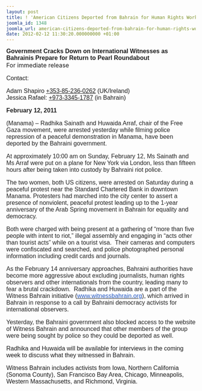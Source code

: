 ```yaml
---
layout: post
title: ! 'American Citizens Deported from Bahrain for Human Rights Work:'
joomla_id: 1348
joomla_url: american-citizens-deported-from-bahrain-for-human-rights-work
date: 2012-02-12 11:30:20.000000000 +01:00
---
```

<div>
<div dir="ltr" style="font-family: Arial; font-size: medium;">
<div><span style="font-weight: bold;"><span style="font-size: 14pt; color: #222222;"> </span></span><strong>Government Cracks Down on International Witnesses as Bahrainis Prepare for Return to Pearl Roundabout</strong></div>
</div>
</div>
<span style="font-weight: bold;"></span> <span style="font-size: 12pt;">For immediate release</span>
<div>
<div dir="ltr" style="font-family: Arial; font-size: medium;">
<div>
<div>
<div>
<div>
<p style="font-family: geneva,arial,sans-serif;">Contact:</p>
<p style="font-family: geneva,arial,sans-serif;">Adam Shapiro <a href="tel:%2B353-85-236-0262" target="_blank">+353-85-236-0262</a> (UK/Ireland)<br /> Jessica Rafael:<span> </span><a href="tel:%2B973-3345-1787" target="_blank">+973-3345-1787</a> (in Bahrain)</p>
<p style="font-family: geneva,arial,sans-serif; font-weight: bold;"><span style="color: #222222;">February 12, 2011</span></p>
<p style="font-family: geneva,arial,sans-serif;"><span style="color: #222222;">(Manama) – Radhika Sainath  and Huwaida Arraf, chair of the Free Gaza movement, were arrested yesterday while filming police repression of  a peaceful demonstration in Manama, have been deported by the Bahraini  government. </span></p>
<p style="font-family: geneva,arial,sans-serif;"><span style="color: #222222;">At approximately 10:00 am on Sunday, February 12, Ms Sainath and Ms Arraf were put on a plane for New York  via London, less than fifteen hours after being taken into custody by  Bahraini riot police.</span></p>
<p style="font-family: geneva,arial,sans-serif;"><span style="color: #222222;">The two women, both US  citizens, were arrested on Saturday during a peaceful protest near the  Standard Chartered Bank in downtown Manama. Protesters had marched into  the city center to assert a presence of nonviolent, peaceful protest  leading up to the 1-year anniversary of the Arab Spring movement in  Bahrain for equality and democracy.</span></p>
<p style="font-family: geneva,arial,sans-serif;"><span style="color: #222222;">Both were charged with being  present at a gathering of “more than five people with intent to riot,”  illegal assembly and engaging in “acts other than tourist acts” while on  a tourist visa.  Their cameras and computers were confiscated and  searched, and police photographed personal information including credit  cards and journals.</span></p>
<p style="font-family: geneva,arial,sans-serif;"><span style="color: #222222;">As the February 14  anniversary approaches, Bahraini authorities have become more aggressive  about excluding journalists, human rights observers and other  internationals from the country, leading many to fear a brutal  crackdown.  Radhika and Huwaida are a part of the Witness Bahrain  initiative (<a href="http://www.witnessbahrain.org/" target="_blank"><span style="color: #2559c3;">www.witnessbahrain.org</span></a>), which arrived in Bahrain in response to a call by Bahraini democracy activists for international observers.</span></p>
<p style="font-family: geneva,arial,sans-serif;"><span style="color: #222222;">Yesterday, the Bahraini  government also blocked access to the website of Witness Bahrain and  announced that other members of the group were being sought by police so  they could be deported as well.</span></p>
<p style="font-family: geneva,arial,sans-serif;">Radhika and Huwaida will be available for interviews in the coming week to discuss what they witnessed in Bahrain.</p>
<p style="font-family: geneva,arial,sans-serif;">Witness Bahrain includes activists from Iowa, Northern  California (Sonoma County), San Francisco Bay Area, Chicago,  Minneapolis, Western Massachusetts, and Richmond, Virginia.</p>
</div>
</div>
</div>
</div>
</div>
</div>
<div></div>
